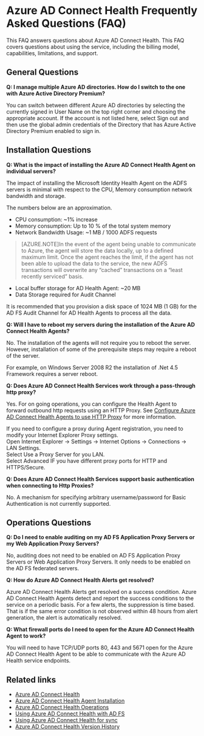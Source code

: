 <properties
	pageTitle="Azure AD Connect Health FAQ"
	description="This FAQ answers questions about Azure AD Connect Health. This FAQ covers questions about using the service, including the billing model, capabilities, limitations, and support."
	services="active-directory"
	documentationCenter=""
	authors="billmath"
	manager="samueld"
	editor="curtand"/>

<tags
	ms.service="active-directory"
	ms.workload="identity"
	ms.tgt_pltfrm="na"
	ms.devlang="na"
	ms.topic="article"
	ms.date="02/17/2016"
	ms.author="billmath;vakarand"/>


# Azure AD Connect Health Frequently Asked Questions (FAQ)

This FAQ answers questions about Azure AD Connect Health. This FAQ covers questions about using the service, including the billing model, capabilities, limitations, and support.

## General Questions



**Q: I manage multiple Azure AD directories. How do I switch to the one with Azure Active Directory Premium?**

You can switch between different Azure AD directories by selecting the currently signed in User Name on the top right corner and choosing the appropriate account. If the account is not listed here, select Sign out and then use the global admin credentials of the Directory that has Azure Active Directory Premium enabled to sign in.

## Installation Questions



**Q: What is the impact of installing the Azure AD Connect Health Agent on individual servers?**

The impact of installing the Microsoft Identity Health Agent on the ADFS servers is minimal with respect to the CPU, Memory consumption network bandwidth and storage.

The numbers below are an approximation.

- CPU consumption: ~1% increase
- Memory consumption: Up to 10 % of the total system memory
- Network Bandwidth Usage: ~1 MB / 1000 ADFS requests

>[AZURE.NOTE]In the event of the agent being unable to communicate to Azure, the agent will store the data locally, up to a defined maximum limit. Once the agent reaches the limit, if the agent has not been able to upload the data to the service, the new ADFS transactions will overwrite any “cached” transactions on a “least recently serviced” basis.

- Local buffer storage for AD Health Agent: ~20 MB
- Data Storage required for Audit Channel


It is recommended that you provision a disk space of 1024 MB (1 GB) for the AD FS Audit Channel for AD Health Agents to process all the data.

**Q: Will I have to reboot my servers during the installation of the Azure AD Connect Health Agents?**

No. The installation of the agents will not require you to reboot the server. However, installation of some of the prerequisite steps may require a reboot of the server.

For example, on Windows Server 2008 R2 the installation of .Net 4.5 Framework requires a server reboot.


**Q: Does Azure AD Connect Health Services work through a pass-through http proxy?**

Yes.  For on going operations, you can configure the Health Agent to forward outbound http requests using an HTTP Proxy. See [Configure Azure AD Connect Health Agents to use HTTP Proxy](active-directory-aadconnect-health-agent-install.md#configure-azure-ad-connect-health-agents-to-use-http-proxy) for more information.

If you need to configure a proxy during Agent registration, you need to modify your Internet Explorer Proxy settings. <br>
Open Internet Explorer -> Settings -> Internet Options -> Connections -> LAN Settings.<br>
Select Use a Proxy Server for you LAN.<br>
Select Advanced IF you have different proxy ports for HTTP and HTTPS/Secure.<br>


**Q: Does Azure AD Connect Health Services support basic authentication when connecting to Http Proxies?**

No. A mechanism for specifying arbitrary username/password for Basic Authentication is not currently supported.



## Operations Questions



**Q: Do I need to enable auditing on my AD FS Application Proxy Servers or my Web Application Proxy Servers?**

No, auditing does not need to be enabled on AD FS Application Proxy Servers or Web Application Proxy Servers. It only needs to be enabled on the AD FS federated servers.



**Q: How do Azure AD Connect Health Alerts get resolved?**

Azure AD Connect Health Alerts get resolved on a success condition. Azure AD Connect Health Agents detect and report the success conditions to the service on a periodic basis. For a few alerts, the suppression is time based. That is if the same error condition is not observed within 48 hours from alert generation, the alert is automatically resolved.




**Q: What firewall ports do I need to open for the Azure AD Connect Health Agent to work?**

You will need to have TCP/UDP ports 80, 443 and 5671 open for the Azure AD Connect Health Agent to be able to communicate with the Azure AD Health service endpoints.

## Related links

* [Azure AD Connect Health](active-directory-aadconnect-health.md)
* [Azure AD Connect Health Agent Installation](active-directory-aadconnect-health-agent-install.md)
* [Azure AD Connect Health Operations](active-directory-aadconnect-health-operations.md)
* [Using Azure AD Connect Health with AD FS](active-directory-aadconnect-health-adfs.md)
* [Using Azure AD Connect Health for sync](active-directory-aadconnect-health-sync.md)
* [Azure AD Connect Health Version History](active-directory-addconnect-health-version-history.md)

